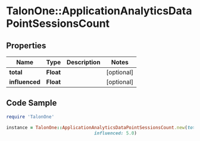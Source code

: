 # TalonOne::ApplicationAnalyticsDataPointSessionsCount

## Properties

Name | Type | Description | Notes
------------ | ------------- | ------------- | -------------
**total** | **Float** |  | [optional] 
**influenced** | **Float** |  | [optional] 

## Code Sample

```ruby
require 'TalonOne'

instance = TalonOne::ApplicationAnalyticsDataPointSessionsCount.new(total: 15.0,
                                 influenced: 5.0)
```



